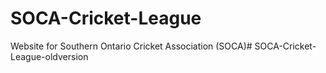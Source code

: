 # SOCA-Cricket-League


Website for Southern Ontario Cricket Association (SOCA)# SOCA-Cricket-League-oldversion
